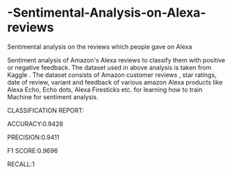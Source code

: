 # -Sentimental-Analysis-on-Alexa-reviews
 Sentimental analysis on the reviews which people gave on Alexa

Sentiment analysis of Amazon's Alexa reviews to classify them with positive or negative feedback. The dataset used in above analysis is taken from Kaggle .
The dataset consists of Amazon customer reviews , star ratings, date of review, variant and feedback of various amazon Alexa products like Alexa Echo, Echo dots, Alexa Firesticks etc. for learning how to train Machine for sentiment analysis.


CLASSIFICATION REPORT:

ACCURACY:0.9428

PRECISION:0.9411

F1 SCORE:0.9696

RECALL:1



